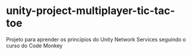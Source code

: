 # unity-project-multiplayer-tic-tac-toe
 Projeto para aprender os princípios do Unity Network Services seguindo o curso do Code Monkey
